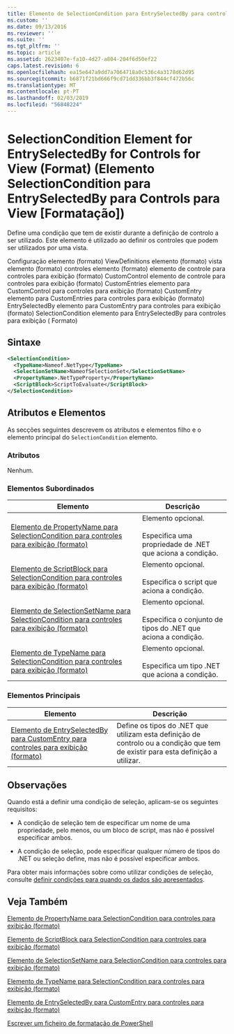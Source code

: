 ```yaml
---
title: Elemento de SelectionCondition para EntrySelectedBy para controles para exibição (formato) | Documentos da Microsoft
ms.custom: ''
ms.date: 09/13/2016
ms.reviewer: ''
ms.suite: ''
ms.tgt_pltfrm: ''
ms.topic: article
ms.assetid: 2623407e-fa10-4d27-a804-204f6d50ef22
caps.latest.revision: 6
ms.openlocfilehash: ea15e647a9dd7a7064718a0c536c4a3178d62d95
ms.sourcegitcommit: b6871f21bd666f9cd71dd336bb3f844cf472b56c
ms.translationtype: MT
ms.contentlocale: pt-PT
ms.lasthandoff: 02/03/2019
ms.locfileid: "56848224"
---
```

# <a name="selectioncondition-element-for-entryselectedby-for-controls-for-view-format"></a>SelectionCondition Element for EntrySelectedBy for Controls for View (Format) (Elemento SelectionCondition para EntrySelectedBy para Controls para View [Formatação])

Define uma condição que tem de existir durante a definição de controlo a ser utilizado. Este elemento é utilizado ao definir os controles que podem ser utilizados por uma vista.

Configuração elemento (formato) ViewDefinitions elemento (formato) vista elemento (formato) controles elemento (formato) elemento de controle para controles para exibição (formato) CustomControl elemento de controle para controles para exibição (formato) CustomEntries elemento para CustomControl para controles para exibição (formato) CustomEntry elemento para CustomEntries para controles para exibição (formato) EntrySelectedBy elemento para CustomEntry para controles para exibição (formato) SelectionCondition elemento para EntrySelectedBy para controles para exibição ( Formato)

## <a name="syntax"></a>Sintaxe

```xml
<SelectionCondition>
  <TypeName>Nameof.NetType</TypeName>
  <SelectionSetName>NameofSelectionSet</SelectionSetName>
  <PropertyName>.NetTypeProperty</PropertyName>
  <ScriptBlock>ScriptToEvaluate</ScriptBlock>
</SelectionCondition>
```

## <a name="attributes-and-elements"></a>Atributos e Elementos

As secções seguintes descrevem os atributos e elementos filho e o elemento principal do `SelectionCondition` elemento.

### <a name="attributes"></a>Atributos

Nenhum.

### <a name="child-elements"></a>Elementos Subordinados

|Elemento|Descrição|
|-------------|-----------------|
|[Elemento de PropertyName para SelectionCondition para controles para exibição (formato)](./propertyname-element-for-selectioncondition-for-controls-for-view-format.md)|Elemento opcional.<br /><br /> Especifica uma propriedade de .NET que aciona a condição.|
|[Elemento de ScriptBlock para SelectionCondition para controles para exibição (formato)](./scriptblock-element-for-selectioncondition-for-controls-for-view-format.md)|Elemento opcional.<br /><br /> Especifica o script que aciona a condição.|
|[Elemento de SelectionSetName para SelectionCondition para controles para exibição (formato)](./selectionsetname-element-for-selectioncondition-for-controls-for-view-format.md)|Elemento opcional.<br /><br /> Especifica o conjunto de tipos do .NET que aciona a condição.|
|[Elemento de TypeName para SelectionCondition para controles para exibição (formato)](./typename-element-for-selectioncondition-for-controls-for-view-format.md)|Elemento opcional.<br /><br /> Especifica um tipo .NET que aciona a condição.|

### <a name="parent-elements"></a>Elementos Principais

|Elemento|Descrição|
|-------------|-----------------|
|[Elemento de EntrySelectedBy para CustomEntry para controles para exibição (formato)](./entryselectedby-element-for-customentry-for-controls-for-view-format.md)|Define os tipos do .NET que utilizam esta definição de controlo ou a condição que tem de existir para esta definição a utilizar.|

## <a name="remarks"></a>Observações

Quando está a definir uma condição de seleção, aplicam-se os seguintes requisitos:

- A condição de seleção tem de especificar um nome de uma propriedade, pelo menos, ou um bloco de script, mas não é possível especificar ambos.

- A condição de seleção, pode especificar qualquer número de tipos do .NET ou seleção define, mas não é possível especificar ambos.

Para obter mais informações sobre como utilizar condições de seleção, consulte [definir condições para quando os dados são apresentados](./defining-conditions-for-displaying-data.md).

## <a name="see-also"></a>Veja Também

[Elemento de PropertyName para SelectionCondition para controles para exibição (formato)](./propertyname-element-for-selectioncondition-for-controls-for-view-format.md)

[Elemento de ScriptBlock para SelectionCondition para controles para exibição (formato)](./scriptblock-element-for-selectioncondition-for-controls-for-view-format.md)

[Elemento de SelectionSetName para SelectionCondition para controles para exibição (formato)](./selectionsetname-element-for-selectioncondition-for-controls-for-view-format.md)

[Elemento de TypeName para SelectionCondition para controles para exibição (formato)](./typename-element-for-selectioncondition-for-controls-for-view-format.md)

[Elemento de EntrySelectedBy para CustomEntry para controles para exibição (formato)](./entryselectedby-element-for-customentry-for-controls-for-view-format.md)

[Escrever um ficheiro de formatação de PowerShell](./writing-a-powershell-formatting-file.md)
